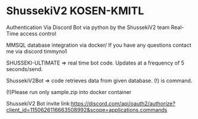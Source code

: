 # ShussekiV2 KOSEN-KMITL
Authentication Via Discord Bot via python by the ShussekiV2 team
Real-Time access control 

MMSQL database integration via docker/ 
If you have any questions contact me via discord timmyno1

SHUSSEKI-ULTIMATE => real time bot code. Updates at a frequency of 5 seconds/send.

ShussekiV2Bot => code retrieves data from given database. (!) is command.

(!)Please run only sample.zip into docker container

ShussekiV2 Bot invite link:https://discord.com/api/oauth2/authorize?client_id=1150626116663508992&scope=applications.commands
